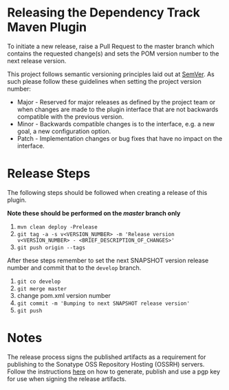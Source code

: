 # Releasing the Dependency Track Maven Plugin

To initiate a new release, raise a Pull Request to the master branch which contains the requested change(s) and sets the 
POM version number to the next release version.

This project follows semantic versioning principles laid out at [SemVer](https://semver.org/).  As such please follow 
these guidelines when setting the project version number:
* Major - Reserved for major releases as defined by the project team or when changes are made to the plugin interface 
that are not backwards compatible with the previous version.
* Minor - Backwards compatible changes is to the interface, e.g. a new goal, a new configuration
option.
* Patch - Implementation changes or bug fixes that have no impact on the interface.  

# Release Steps

The following steps should be followed when creating a release of this plugin.

**Note these should be performed on the _master_ branch only**

1. `mvn clean deploy -Prelease`
2. `git tag -a -s v<VERSION_NUMBER> -m 'Release version v<VERSION_NUMBER> - <BRIEF_DESCRIPTION_OF_CHANGES>'`
3. `git push origin --tags`

After these steps remember to set the next SNAPSHOT version release number and commit that to the `develop` branch.

1. `git co develop`
2. `git merge master` 
3. change pom.xml version number
4. `git commit -m 'Bumping to next SNAPSHOT release version'`
5. `git push`

# Notes

The release process signs the published artifacts as a requirement for publishing to the Sonatype OSS Repository Hosting
(OSSRH) servers.  Follow the instructions [here](https://blog.sonatype.com/2010/01/how-to-generate-pgp-signatures-with-maven/) 
on how to generate, publish and use a pgp key for use when signing the release artifacts.  
